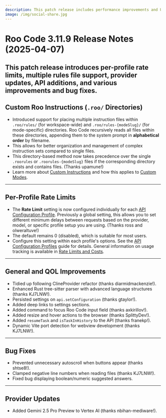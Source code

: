 ```yaml
---
description: This patch release includes performance improvements and UI updates.
image: /img/social-share.jpg
---
```


# Roo Code 3.11.9 Release Notes (2025-04-07)

## This patch release introduces per-profile rate limits, multiple rules file support, provider updates, API additions, and various improvements and bug fixes.

## Custom Roo Instructions (`.roo/` Directories)

- Introduced support for placing multiple instruction files within `.roo/rules/` (for workspace-wide) and `.roo/rules-{modeSlug}/` (for mode-specific) directories. Roo Code recursively reads all files within these directories, appending them to the system prompt in **alphabetical order** by filename.
- This allows for better organization and management of complex instruction sets compared to single files.
- This directory-based method now takes precedence over the single `.roorules` or `.roorules-{modeSlug}` files if the corresponding directory exists and contains files. (Thanks upamune!)
- Learn more about [Custom Instructions](/features/custom-instructions) and how this applies to [Custom Modes](/features/custom-modes).

---

## Per-Profile Rate Limits

- The **Rate Limit** setting is now configured individually for each [API Configuration Profile](/features/api-configuration-profiles). Previously a global setting, this allows you to set different minimum delays between requests based on the provider, model, or specific profile setup you are using. (Thanks ross and olweraltuve!)
- The default remains 0 (disabled), which is suitable for most users.
- Configure this setting within each profile's options. See the [API Configuration Profiles](/features/api-configuration-profiles#creating-a-profile) guide for details. General information on usage tracking is available in [Rate Limits and Costs](/advanced-usage/rate-limits-costs).

---

## General and QOL Improvements

- Tidied up following ClineProvider refactor (thanks diarmidmackenzie!).
- Enhanced Rust tree-sitter parser with advanced language structures (thanks KJ7LNW!).
- Persisted settings on `api.setConfiguration` (thanks gtaylor!).
- Added deep links to settings sections.
- Added command to focus Roo Code input field (thanks axkirillov!).
- Added resize and hover actions to the browser (thanks SplittyDev!).
- Added `resumeTask` and `isTaskInHistory` to the API (thanks franekp!).
- Dynamic Vite port detection for webview development (thanks KJ7LNW!).

---

## Bug Fixes

- Prevented unnecessary autoscroll when buttons appear (thanks shtse8!).
- Clamped negative line numbers when reading files (thanks KJ7LNW!).
- Fixed bug displaying boolean/numeric suggested answers.

---

## Provider Updates

- Added Gemini 2.5 Pro Preview to Vertex AI (thanks nbihan-mediware!).
